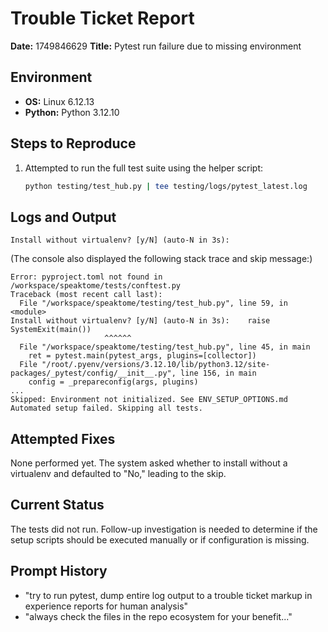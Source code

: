 # Trouble Ticket Report

**Date:** 1749846629
**Title:** Pytest run failure due to missing environment

## Environment
- **OS:** Linux 6.12.13
- **Python:** Python 3.12.10

## Steps to Reproduce
1. Attempted to run the full test suite using the helper script:
   ```bash
   python testing/test_hub.py | tee testing/logs/pytest_latest.log
   ```

## Logs and Output
```
Install without virtualenv? [y/N] (auto-N in 3s):
```
(The console also displayed the following stack trace and skip message:)
```
Error: pyproject.toml not found in /workspace/speaktome/tests/conftest.py
Traceback (most recent call last):
  File "/workspace/speaktome/testing/test_hub.py", line 59, in <module>
Install without virtualenv? [y/N] (auto-N in 3s):    raise SystemExit(main())
                     ^^^^^^
  File "/workspace/speaktome/testing/test_hub.py", line 45, in main
    ret = pytest.main(pytest_args, plugins=[collector])
  File "/root/.pyenv/versions/3.12.10/lib/python3.12/site-packages/_pytest/config/__init__.py", line 156, in main
    config = _prepareconfig(args, plugins)
...
Skipped: Environment not initialized. See ENV_SETUP_OPTIONS.md
Automated setup failed. Skipping all tests.
```

## Attempted Fixes
None performed yet. The system asked whether to install without a virtualenv and defaulted to "No," leading to the skip.

## Current Status
The tests did not run. Follow-up investigation is needed to determine if the setup scripts should be executed manually or if configuration is missing.

## Prompt History
- "try to run pytest, dump entire log output to a trouble ticket markup in experience reports for human analysis"
- "always check the files in the repo ecosystem for your benefit..."
